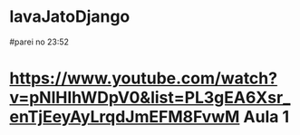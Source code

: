 # lavaJatoDjango
#parei no 23:52 
# https://www.youtube.com/watch?v=pNlHlhWDpV0&list=PL3gEA6Xsr_enTjEeyAyLrqdJmEFM8FvwM Aula 1